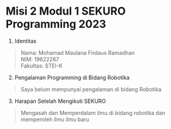 # Misi 2 Modul 1 SEKURO Programming 2023

1. Identitas
  > Nama: Mohamad Maulana Firdaus Ramadhan <br>
   NIM: 19622267 <br>
  Fakultas: STEI-K
  
2. Pengalaman Programming di Bidang Robotika<br>
  > Saya belum mempunyai pengalaman di bidang Robotika
 
3. Harapan Setelah Mengikuti SEKURO<br>
  > Mengasah dan Memperdalam ilmu di bidang robotika dan memperoleh ilmu ilmu baru

